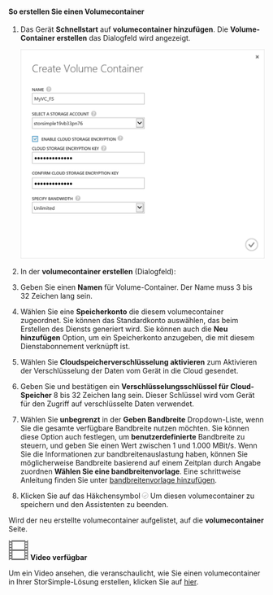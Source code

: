 <!--author=SharS last changed: 9/17/15-->

#### So erstellen Sie einen Volumecontainer

1. Das Gerät **Schnellstart** auf **volumecontainer hinzufügen**. Die **Volume-Container erstellen** das Dialogfeld wird angezeigt.

    ![Volumecontainer erstellen](./media/storsimple-create-volume-container/HCS_CreateVolumeContainerM-include.png)

2. In der **volumecontainer erstellen** (Dialogfeld):
  1. Geben Sie einen **Namen** für Volume-Container. Der Name muss 3 bis 32 Zeichen lang sein.
  2. Wählen Sie eine **Speicherkonto** die diesem volumecontainer zugeordnet. Sie können das Standardkonto auswählen, das beim Erstellen des Diensts generiert wird. Sie können auch die **Neu hinzufügen** Option, um ein Speicherkonto anzugeben, die mit diesem Dienstabonnement verknüpft ist.
  3. Wählen Sie **Cloudspeicherverschlüsselung aktivieren** zum Aktivieren der Verschlüsselung der Daten vom Gerät in die Cloud gesendet.
  4. Geben Sie und bestätigen ein **Verschlüsselungsschlüssel für Cloud-Speicher** 8 bis 32 Zeichen lang sein. Dieser Schlüssel wird vom Gerät für den Zugriff auf verschlüsselte Daten verwendet.
  5. Wählen Sie **unbegrenzt** in der **Geben Bandbreite** Dropdown-Liste, wenn Sie die gesamte verfügbare Bandbreite nutzen möchten. Sie können diese Option auch festlegen, um **benutzerdefinierte** Bandbreite zu steuern, und geben Sie einen Wert zwischen 1 und 1.000 MBit/s. 
  Wenn Sie die Informationen zur bandbreitenauslastung haben, können Sie möglicherweise Bandbreite basierend auf einem Zeitplan durch Angabe zuordnen **Wählen Sie eine bandbreitenvorlage**. Eine schrittweise Anleitung finden Sie unter [bandbreitenvorlage hinzufügen](storsimple-manage-bandwidth-templates.md#add-a-bandwidth-template).
  6. Klicken Sie auf das Häkchensymbol ![Häkchensymbol](./media/storsimple-create-volume-container/HCS_CheckIcon-include.png) Um diesen volumecontainer zu speichern und den Assistenten zu beenden. 

  Wird der neu erstellte volumecontainer aufgelistet, auf die **volumecontainer** Seite.

![Video verfügbar](./media/storsimple-create-volume-container/Video_icon.png) **Video verfügbar**

Um ein Video ansehen, die veranschaulicht, wie Sie einen volumecontainer in Ihrer StorSimple-Lösung erstellen, klicken Sie auf [hier](http://azure.microsoft.com/documentation/videos/create-a-volume-container-in-your-storsimple-solution/).

